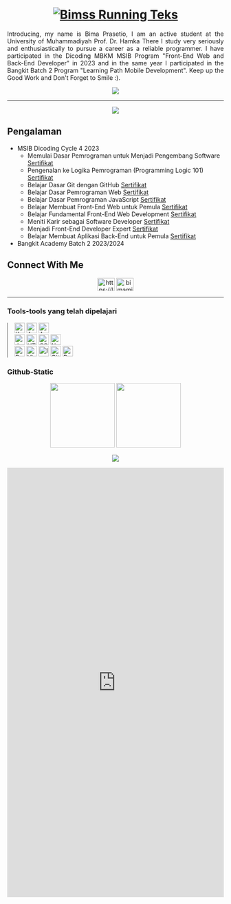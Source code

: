 <h1 align="center">
    <a href="https://git.io/typing-svg">
        <img src="https://readme-typing-svg.demolab.com?font=Poppins&pause=1000&color=FFBB5C&center=true&width=435&lines=Hallo+Everyone!;My+Name+Bima+Prasetio;Welcome+to+My+Profile+GitHub;Nice+to+Meet+You!" alt="Bimss Running Teks" />
    </a>
</h1>

<p align="justify">Introducing, my name is Bima Prasetio, I am an active student at the University of Muhammadiyah Prof. Dr. Hamka There I study very seriously and enthusiastically to pursue a career as a reliable programmer. I have participated in the Dicoding MBKM MSIB Program "Front-End Web and Back-End Developer" in 2023 and in the same year I participated in the Bangkit Batch 2 Program "Learning Path Mobile Development". Keep up the Good Work and Don't Forget to Smile :).</p>

<p align="center">
   <img src="https://media.giphy.com/media/3o7aDazype4DgaruJq/giphy.gif" />
</p>

---

<p align="center">
  <a href="https://github.com/bimamib/"><img src="https://komarev.com/ghpvc/?username=bimamib&style=flat-square&color=blue&label=Views"/></a>
</p>

## Pengalaman
   - MSIB Dicoding Cycle 4 2023
      * Memulai Dasar Pemrograman untuk Menjadi Pengembang Software [Sertifikat](https://www.dicoding.com/certificates/1OP80GQ2VXQK)
      * Pengenalan ke Logika Pemrograman (Programming Logic 101) [Sertifikat](https://www.dicoding.com/certificates/4EXGNWMLQZRL)
      * Belajar Dasar Git dengan GitHub [Sertifikat](https://www.dicoding.com/certificates/07Z6V22LYXQR)
      * Belajar Dasar Pemrograman Web [Sertifikat](https://www.dicoding.com/certificates/JMZVNW0OOPN9)
      * Belajar Dasar Pemrograman JavaScript [Sertifikat](https://www.dicoding.com/certificates/6RPN6EGN8P2M)
      * Belajar Membuat Front-End Web untuk Pemula [Sertifikat](https://www.dicoding.com/certificates/QLZ92L5V9X5D)
      * Belajar Fundamental Front-End Web Development [Sertifikat](https://www.dicoding.com/certificates/ERZRG5YQNPYV)
      * Meniti Karir sebagai Software Developer [Sertifikat](https://www.dicoding.com/certificates/JLX1DGQE5Z72)
      * Menjadi Front-End Developer Expert [Sertifikat](https://www.dicoding.com/certificates/0LZ0945VNZ65)
      * Belajar Membuat Aplikasi Back-End untuk Pemula [Sertifikat](https://www.dicoding.com/certificates/72ZD804M9ZYW)
   - Bangkit Academy Batch 2 2023/2024

## Connect With Me
<p align="center">
  <a href="https://linkedin.com/in/bimamib16" target="blank"><img align="center" src="https://raw.githubusercontent.com/rahuldkjain/github-profile-readme-generator/master/src/images/icons/Social/linked-in-alt.svg" alt="https://linkedin.com/in/bimamib" height="30" width="40" /></a>
  <a href="https://instagram.com/bimamib_16" target="blank"><img align="center" src="https://raw.githubusercontent.com/rahuldkjain/github-profile-readme-generator/master/src/images/icons/Social/instagram.svg"   alt="bimamib_16" height="30" width="40" /></a>
</p>

---

### Tools-tools yang telah dipelajari
<div style="border-left: 1.5px solid #595957; padding: 0 1rem ;width: 50%">
   <img width="24" src="https://user-images.githubusercontent.com/25181517/185062810-7ee0c3d2-17f2-4a98-9d8a-a9576947692b.png" alt="Kotlin" title="Kotlin"/>
   <img width="24" src="https://user-images.githubusercontent.com/25181517/117269608-b7dcfb80-ae58-11eb-8e66-6cc8753553f0.png" alt="Android" title="Android"/>
   <img width="24" src="https://user-images.githubusercontent.com/25181517/192108895-20dc3343-43e3-4a54-a90e-13a4abbc57b9.png" alt="Android Studio" title="Android Studio"/>
   <br>
   <img width="24" src="https://user-images.githubusercontent.com/25181517/117447155-6a868a00-af3d-11eb-9cfe-245df15c9f3f.png" alt="JavaScript" title="JavaScript"/>
   <img width="24" src="https://user-images.githubusercontent.com/25181517/192158954-f88b5814-d510-4564-b285-dff7d6400dad.png" alt="HTML" title="HTML"/>
   <img width="24" src="https://user-images.githubusercontent.com/25181517/183898674-75a4a1b1-f960-4ea9-abcb-637170a00a75.png" alt="CSS" title="CSS"/>
   <img width="24" src="https://user-images.githubusercontent.com/25181517/183568594-85e280a7-0d7e-4d1a-9028-c8c2209e073c.png" alt="Node.js" title="Node.js"/>
   <br>
   <img width="24" src="https://user-images.githubusercontent.com/25181517/183898054-b3d693d4-dafb-4808-a509-bab54cf5de34.png" alt="Bootstrap" title="Bootstrap"/>
   <img width="24" src="https://user-images.githubusercontent.com/25181517/192108891-d86b6220-e232-423a-bf5f-90903e6887c3.png" alt="Visual Studio Code" title="Visual Studio Code"/>
   <img width="24" src="https://user-images.githubusercontent.com/25181517/192108890-200809d1-439c-4e23-90d3-b090cf9a4eea.png" alt="InteliJ" title="InteliJ"/>
   <img width="24" src="https://user-images.githubusercontent.com/25181517/192108374-8da61ba1-99ec-41d7-80b8-fb2f7c0a4948.png" alt="GitHub" title="GitHub"/>
   <img width="24" src="https://user-images.githubusercontent.com/25181517/192109061-e138ca71-337c-4019-8d42-4792fdaa7128.png" alt="Postman" title="Postman"/>
</div>

### Github-Static
<div align="center">
   <a href="https://github.com/bimamib">
     <img height="150em" src="https://github-readme-stats-eight-theta.vercel.app/api?username=bimamib&show_icons=true&theme=tokyonight&include_all_commits=true&count_private=true"/></a>
   <a><img height="150em" src="https://github-readme-stats-eight-theta.vercel.app/api/top-langs/?username=bimamib&layout=compact&langs_count=8&theme=tokyonight"/></a>
</div>

<p align="center">
  <img src="https://github-readme-streak-stats.herokuapp.com?user=bimamib&theme=tokyonight-duo&hide_border=true" />
</p>

<iframe src="https://www.linkedin.com/embed/feed/update/urn:li:ugcPost:7123697614134398977" height="998" width="504" frameborder="0" allowfullscreen="" title="Posting tersemat"></iframe>
